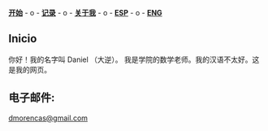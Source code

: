 [**开始**](index.html)  - o -    [**记录**](Archivos.html)  - o -      [**关于我**](Sobremi.html)  - o -    [**ESP**](index.html)   - o -    [**ENG**](ENGindex.html) 

## Inicio 

你好！我的名字叫 Daniel （大逆）。 我是学院的数学老师。我的汉语不太好。这是我的网页。

## 电子邮件:
dmorencas@gmail.com


